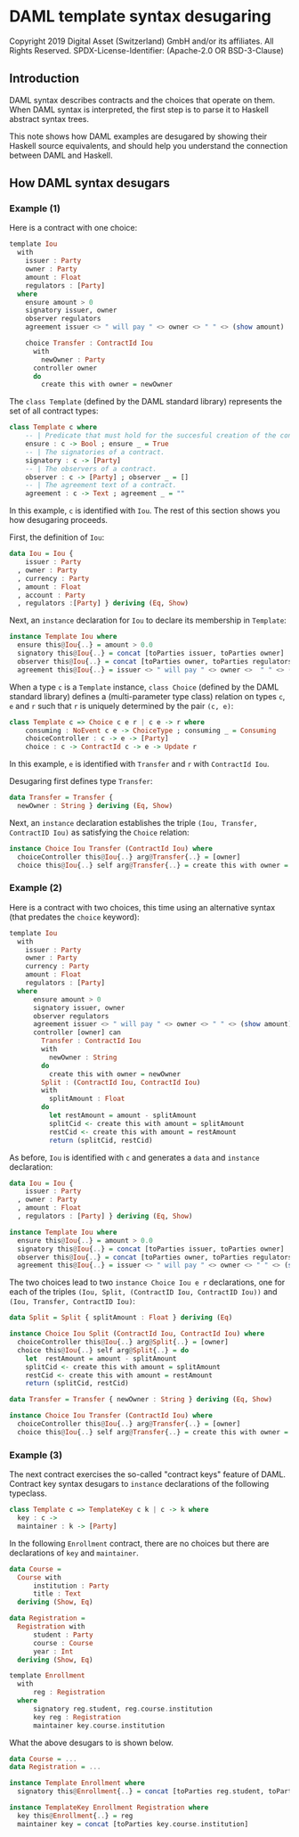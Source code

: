 # DAML template syntax desugaring

Copyright 2019 Digital Asset (Switzerland) GmbH and/or its affiliates. All Rights Reserved.
SPDX-License-Identifier: (Apache-2.0 OR BSD-3-Clause)

## Introduction
DAML syntax describes contracts and the choices that operate on them. When DAML syntax is interpreted, the first step is to parse it to Haskell abstract syntax trees.

This note shows how DAML examples are desugared by showing their Haskell source equivalents, and should help you understand the connection between DAML and Haskell.

## How DAML syntax desugars

### Example (1)

Here is a contract with one choice:

```haskell
template Iou
  with
    issuer : Party
    owner : Party
    amount : Float
    regulators : [Party]
  where
    ensure amount > 0
    signatory issuer, owner
    observer regulators
    agreement issuer <> " will pay " <> owner <> " " <> (show amount)

    choice Transfer : ContractId Iou
      with
        newOwner : Party
      controller owner
      do
        create this with owner = newOwner
```

The `class Template` (defined by the DAML standard library) represents the set of all contract types:

```haskell
class Template c where
    -- | Predicate that must hold for the succesful creation of the contract.
    ensure : c -> Bool ; ensure _ = True
    -- | The signatories of a contract.
    signatory : c -> [Party]
    -- | The observers of a contract.
    observer : c -> [Party] ; observer _ = []
    -- | The agreement text of a contract.
    agreement : c -> Text ; agreement _ = ""
```

In this example, `c` is identified with `Iou`. The rest of this section shows you how desugaring proceeds.

First, the definition of `Iou`:

```haskell
data Iou = Iou {
    issuer : Party
  , owner : Party
  , currency : Party
  , amount : Float
  , account : Party
  , regulators :[Party] } deriving (Eq, Show)
```

Next, an `instance` declaration for `Iou` to declare its membership in `Template`:

```haskell
instance Template Iou where
  ensure this@Iou{..} = amount > 0.0
  signatory this@Iou{..} = concat [toParties issuer, toParties owner]
  observer this@Iou{..} = concat [toParties owner, toParties regulators]
  agreement this@Iou{..} = issuer <> " will pay " <> owner <>  " " <> (show amount)
```

When a type `c` is a `Template` instance, `class Choice` (defined by the DAML standard library) defines a (multi-parameter type class) relation on types `c`, `e` and `r` such that `r` is uniquely determined by the pair `(c, e)`:

```haskell
class Template c => Choice c e r | c e -> r where
    consuming : NoEvent c e -> ChoiceType ; consuming _ = Consuming
    choiceController : c -> e -> [Party]
    choice : c -> ContractId c -> e -> Update r
```

In this example, `e` is identified with `Transfer` and `r` with `ContractId Iou`.

Desugaring first defines type `Transfer`:

```haskell
data Transfer = Transfer {
  newOwner : String } deriving (Eq, Show)
```

Next, an `instance` declaration establishes the triple `(Iou, Transfer, ContractID Iou)` as satisfying the `Choice` relation:

```haskell
instance Choice Iou Transfer (ContractId Iou) where
  choiceController this@Iou{..} arg@Transfer{..} = [owner]
  choice this@Iou{..} self arg@Transfer{..} = create this with owner = newOwner
```

### Example (2)

Here is a contract with two choices, this time using an alternative syntax (that predates the `choice` keyword):

```haskell
template Iou
  with
    issuer : Party
    owner : Party
    currency : Party
    amount : Float
    regulators : [Party]
  where
      ensure amount > 0
      signatory issuer, owner
      observer regulators
      agreement issuer <> " will pay " <> owner <> " " <> (show amount)
      controller [owner] can
        Transfer : ContractId Iou
        with
          newOwner : String
        do
          create this with owner = newOwner
        Split : (ContractId Iou, ContractId Iou)
        with
          splitAmount : Float
        do
          let restAmount = amount - splitAmount
          splitCid <- create this with amount = splitAmount
          restCid <- create this with amount = restAmount
          return (splitCid, restCid)
```

As before, `Iou` is identified with `c` and generates a `data` and `instance` declaration:

```haskell
data Iou = Iou {
    issuer : Party
  , owner : Party
  , amount : Float
  , regulators : [Party] } deriving (Eq, Show)

instance Template Iou where
  ensure this@Iou{..} = amount > 0.0
  signatory this@Iou{..} = concat [toParties issuer, toParties owner]
  observer this@Iou{..} = concat [toParties owner, toParties regulators]
  agreement this@Iou{..} = issuer <> " will pay " <> owner <> " " <> (show amount)
```

The two choices lead to two `instance Choice Iou e r` declarations, one for each of the triples `(Iou, Split, (ContractID Iou, ContractID Iou))` and `(Iou, Transfer, ContractID Iou)`:

```haskell
data Split = Split { splitAmount : Float } deriving (Eq)

instance Choice Iou Split (ContractId Iou, ContractId Iou) where
  choiceController this@Iou{..} arg@Split{..} = [owner]
  choice this@Iou{..} self arg@Split{..} = do
    let  restAmount = amount - splitAmount
    splitCid <- create this with amount = splitAmount
    restCid <- create this with amount = restAmount
    return (splitCid, restCid)

data Transfer = Transfer { newOwner : String } deriving (Eq, Show)

instance Choice Iou Transfer (ContractId Iou) where
  choiceController this@Iou{..} arg@Transfer{..} = [owner]
  choice this@Iou{..} self arg@Transfer{..} = create this with owner = newOwner
```

### Example (3)

The next contract exercises the so-called "contract keys" feature of DAML. Contract key syntax desugars to `instance` declarations of the following typeclass.
```haskell
class Template c => TemplateKey c k | c -> k where
  key : c ->
  maintainer : k -> [Party]
```
In the following `Enrollment` contract, there are no choices but there are declarations of `key` and `maintainer`.
```haskell
data Course =
  Course with
      institution : Party
      title : Text
  deriving (Show, Eq)

data Registration =
  Registration with
      student : Party
      course : Course
      year : Int
  deriving (Show, Eq)

template Enrollment
  with
      reg : Registration
  where
      signatory reg.student, reg.course.institution
      key reg : Registration
      maintainer key.course.institution
```
What the above desugars to is shown below.
```haskell
data Course = ...
data Registration = ...

instance Template Enrollment where
  signatory this@Enrollment{..} = concat [toParties reg.student, toParties reg.course.institution]

instance TemplateKey Enrollment Registration where
  key this@Enrollment{..} = reg
  maintainer key = concat [toParties key.course.institution]
```
